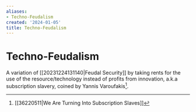 ```yaml
---
aliases:
- Techno-Feudalism
created: '2024-01-05'
title: Techno-Feudalism
---
```


# Techno-Feudalism

A variation of [[20231224131140|Feudal Security]] by taking rents for the use of the resource/technology instead of profits from innovation, a.k.a subscription slavery, coined by Yannis Varoufakis[^1].

[^1]: [[36220511|We Are Turning Into Subscription Slaves]]